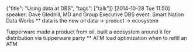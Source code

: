 {"title": "Using data at DBS", "tags": ["talk"]}
[2014-10-28 Tue 11:50]
speaker: Dave Gledhill, MD and Group Executive DBS
event: Smart Nation Data Works
** data is the new oil
data -> product -> ecosystem

Tupperware made a product from oil, built a ecosystem around it for
distribution via tupperware party
** ATM load optimization
when to refill an ATM
